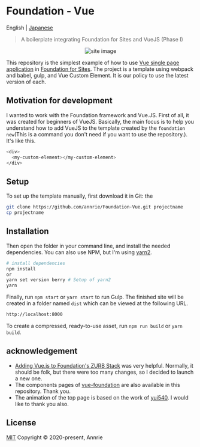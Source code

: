 # Foundation - Vue

English | [Japanese](./README.ja.md)

> A boilerplate integrating Foundation for Sites and VueJS (Phase I)

<p align="center"><img src="https://user-images.githubusercontent.com/5172584/78217125-567c8780-74f6-11ea-8f2e-7617163a9bc1.png" alt="site image"></p>

This repository is the simplest example of how to use [Vue single page application](https://jp.vuejs.org) in [Foundation for Sites](https://get.foundation/sites/docs/). The project is a template using webpack and babel, gulp, and Vue Custom Element. It is our policy to use the latest version of each.

## Motivation for development

I wanted to work with the Foundation framework and Vue.JS.
First of all, it was created for beginners of VueJS. Basically, the main focus is to help you understand how to add VueJS to the template created by the `foundation new`(This is a command you don't need if you want to use the repository.).
It's like this.

```bash
<div>
  <my-custom-element></my-custom-element>
</div>
```

## Setup

To set up the template manually, first download it in Git: the

```bash {.copy}
git clone https://github.com/annrie/Foundation-Vue.git projectname
cp projectname
```

## Installation

Then open the folder in your command line, and install the needed dependencies.
You can also use NPM, but I'm using [yarn2](https://yarnpkg.com/getting-started/install).

```bash
# install dependencies
npm install
or
yarn set version berry # Setup of yarn2
yarn
```

Finally, run `npm start` or `yarn start` to run Gulp. The finished site will be created in a folder named `dist` which can be viewed at the following URL.

```bash
http://localhost:8000
```

To create a compressed, ready-to-use asset, run `npm run build` or `yarn build`.

## acknowledgement

- [Adding Vue.js to Foundation's ZURB Stack](https://zendev.com/2018/04/18/adding-vue-files-to-foundation-template.html) was very helpful. Normally, it should be folk, but there were too many changes, so I decided to launch a new one.
- The components pages of [vue-foundation](git@github.com:vue-foundation/vue-foundation.git) are also available in this repository. Thank you.
- The animation of the top page is based on the work of [yui540](https://twitter.com/yui540). I would like to thank you also.

## License

[MIT](https://github.com/annrie/Foundation-Vue/blob/master/LICENSE)
Copyright &copy; 2020-present, Annrie
